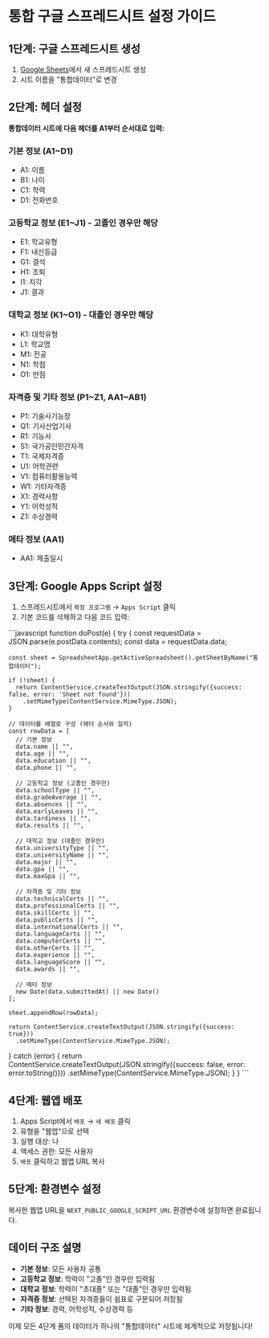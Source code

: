 # 통합 구글 스프레드시트 설정 가이드

## 1단계: 구글 스프레드시트 생성
1. [Google Sheets](https://sheets.google.com)에서 새 스프레드시트 생성
2. 시트 이름을 "통합데이터"로 변경

## 2단계: 헤더 설정
**통합데이터 시트에 다음 헤더를 A1부터 순서대로 입력:**

### 기본 정보 (A1~D1)
- A1: 이름
- B1: 나이  
- C1: 학력
- D1: 전화번호

### 고등학교 정보 (E1~J1) - 고졸인 경우만 해당
- E1: 학교유형
- F1: 내신등급
- G1: 결석
- H1: 조퇴
- I1: 지각
- J1: 결과

### 대학교 정보 (K1~O1) - 대졸인 경우만 해당
- K1: 대학유형
- L1: 학교명
- M1: 전공
- N1: 학점
- O1: 만점

### 자격증 및 기타 정보 (P1~Z1, AA1~AB1)
- P1: 기술사기능장
- Q1: 기사산업기사
- R1: 기능사
- S1: 국가공인민간자격
- T1: 국제자격증
- U1: 어학관련
- V1: 컴퓨터활용능력
- W1: 기타자격증
- X1: 경력사항
- Y1: 어학성적
- Z1: 수상경력

### 메타 정보 (AA1)
- AA1: 제출일시

## 3단계: Google Apps Script 설정
1. 스프레드시트에서 `확장 프로그램` → `Apps Script` 클릭
2. 기본 코드를 삭제하고 다음 코드 입력:

\`\`\`javascript
function doPost(e) {
  try {
    const requestData = JSON.parse(e.postData.contents);
    const data = requestData.data;
    
    const sheet = SpreadsheetApp.getActiveSpreadsheet().getSheetByName("통합데이터");
    
    if (!sheet) {
      return ContentService.createTextOutput(JSON.stringify({success: false, error: 'Sheet not found'}))
        .setMimeType(ContentService.MimeType.JSON);
    }
    
    // 데이터를 배열로 구성 (헤더 순서와 일치)
    const rowData = [
      // 기본 정보
      data.name || "",
      data.age || "",
      data.education || "",
      data.phone || "",
      
      // 고등학교 정보 (고졸인 경우만)
      data.schoolType || "",
      data.gradeAverage || "",
      data.absences || "",
      data.earlyLeaves || "",
      data.tardiness || "",
      data.results || "",
      
      // 대학교 정보 (대졸인 경우만)
      data.universityType || "",
      data.universityName || "",
      data.major || "",
      data.gpa || "",
      data.maxGpa || "",
      
      // 자격증 및 기타 정보
      data.technicalCerts || "",
      data.professionalCerts || "",
      data.skillCerts || "",
      data.publicCerts || "",
      data.internationalCerts || "",
      data.languageCerts || "",
      data.computerCerts || "",
      data.otherCerts || "",
      data.experience || "",
      data.languageScore || "",
      data.awards || "",
      
      // 메타 정보
      new Date(data.submittedAt) || new Date()
    ];
    
    sheet.appendRow(rowData);
    
    return ContentService.createTextOutput(JSON.stringify({success: true}))
      .setMimeType(ContentService.MimeType.JSON);
  } catch (error) {
    return ContentService.createTextOutput(JSON.stringify({success: false, error: error.toString()}))
      .setMimeType(ContentService.MimeType.JSON);
  }
}
\`\`\`

## 4단계: 웹앱 배포
1. Apps Script에서 `배포` → `새 배포` 클릭
2. 유형을 "웹앱"으로 선택
3. 실행 대상: 나
4. 액세스 권한: 모든 사용자
5. `배포` 클릭하고 웹앱 URL 복사

## 5단계: 환경변수 설정
복사한 웹앱 URL을 `NEXT_PUBLIC_GOOGLE_SCRIPT_URL` 환경변수에 설정하면 완료됩니다.

## 데이터 구조 설명
- **기본 정보**: 모든 사용자 공통
- **고등학교 정보**: 학력이 "고졸"인 경우만 입력됨
- **대학교 정보**: 학력이 "초대졸" 또는 "대졸"인 경우만 입력됨
- **자격증 정보**: 선택된 자격증들이 쉼표로 구분되어 저장됨
- **기타 정보**: 경력, 어학성적, 수상경력 등

이제 모든 4단계 폼의 데이터가 하나의 "통합데이터" 시트에 체계적으로 저장됩니다!

